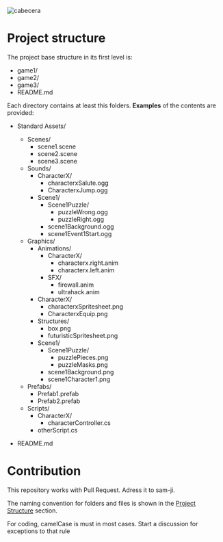 ![cabecera](https://raw.githubusercontent.com/legendsOfSTEM/LegendsOfStem/master/img/cabecera3.png)
# Project structure

The project base structure in its first level is:


 * game1/
 * game2/
 * game3/
 * README.md

Each directory contains at least this folders. __Examples__ of the contents are provided:

 
 * Standard Assets/
   * Scenes/
     * scene1.scene
     * scene2.scene
     * scene3.scene
   * Sounds/
     * CharacterX/
     	* characterxSalute.ogg
     	* CharacterxJump.ogg
     * Scene1/
     	* Scene1Puzzle/
     		* puzzleWrong.ogg
     		* puzzleRight.ogg 
     	* scene1Background.ogg
     	* scene1Event1Start.ogg
   * Graphics/
   	  * Animations/
     	* CharacterX/
     		* characterx.right.anim 
     		* characterx.left.anim 
     	* SFX/
     		* firewall.anim 
     		* ultrahack.anim 
      * CharacterX/
     	* characterxSpritesheet.png
     	* CharacterxEquip.png
      * Structures/
     	* box.png
     	* futuristicSpritesheet.png  
      * Scene1/
     	* Scene1Puzzle/
     		* puzzlePieces.png
     		* puzzleMasks.png 
     	* scene1Background.png
     	* scene1Character1.png 
   * Prefabs/
		* Prefab1.prefab
    	* Prefab2.prefab
   * Scripts/
        * CharacterX/
     	   * characterController.cs
     	* otherScript.cs
      
 * README.md

# Contribution

This repository works with Pull Request. Adress it to sam-ji.

The naming convention for folders and files is shown in the [Project Structure](#ProjectStructure) section.

For coding, camelCase is must in most cases. Start a discussion for exceptions to that rule 

